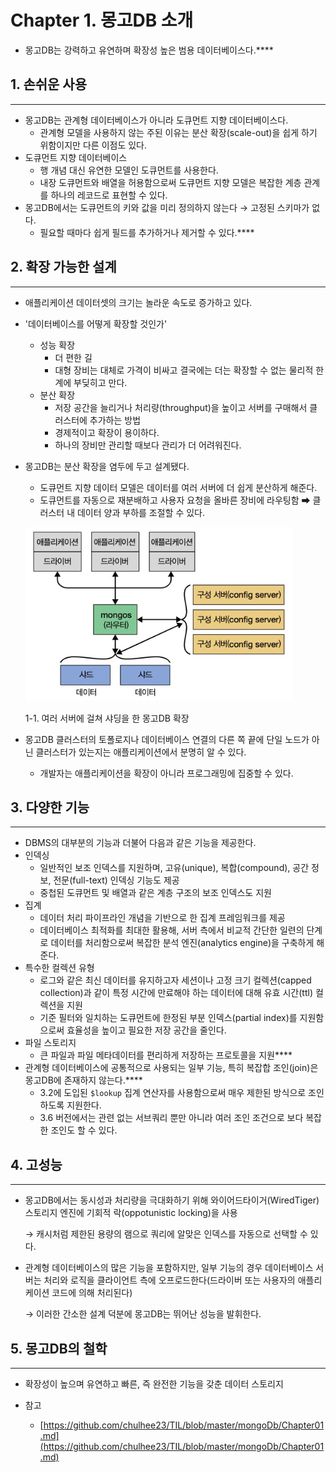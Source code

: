 # Chapter 1. 몽고DB 소개

- 몽고DB는 강력하고 유연하며 확장성 높은 범용 데이터베이스다.****

## 1. 손쉬운 사용

---

- 몽고DB는 관계형 데이터베이스가 아니라 도큐먼트 지향 데이터베이스다.
    - 관계형 모델을 사용하지 않는 주된 이유는 분산 확장(scale-out)을 쉽게 하기 위함이지만 다른 이점도 있다.
- 도큐먼트 지향 데이터베이스
    - 행 개념 대신 유연한 모델인 도큐먼트를 사용한다.
    - 내장 도큐먼트와 배열을 허용함으로써 도큐먼트 지향 모델은 복잡한 계층 관계를 하나의 레코드로 표현할 수 있다.
- 몽고DB에서는 도큐먼트의 키와 값을 미리 정의하지 않는다 → 고정된 스키마가 없다.
    - 필요할 때마다 쉽게 필드를 추가하거나 제거할 수 있다.****

## 2. 확장 가능한 설계

---

- 애플리케이션 데이터셋의 크기는 놀라운 속도로 증가하고 있다.
- '데이터베이스를 어떻게 확장할 것인가'
    - 성능 확장
        - 더 편한 길
        - 대형 장비는 대체로 가격이 비싸고 결국에는 더는 확장할 수 없는 물리적 한계에 부딪히고 만다.
    - 분산 확장
        - 저장 공간을 늘리거나 처리량(throughput)을 높이고 서버를 구매해서 클러스터에 추가하는 방법
        - 경제적이고 확장이 용이하다.
        - 하나의 장비만 관리할 때보다 관리가 더 어려워진다.
- 몽고DB는 분산 확장을 염두에 두고 설계됐다.
    - 도큐먼트 지향 데이터 모델은 데이터를 여러 서버에 더 쉽게 분산하게 해준다.
    - 도큐먼트를 자동으로 재분배하고 사용자 요청을 올바른 장비에 라우팅함 ➡ 클러스터 내 데이터 양과 부하를 조절할 수 있다.
    
    ![1-1. 여러 서버에 걸쳐 샤딩을 한 몽고DB 확장](./image/1/Untitled.png)
    
    1-1. 여러 서버에 걸쳐 샤딩을 한 몽고DB 확장
    
- 몽고DB 클러스터의 토폴로지나 데이터베이스 연결의 다른 쪽 끝에 단일 노드가 아닌 클러스터가 있는지는 애플리케이션에서 분명히 알 수 있다.
    - 개발자는 애플리케이션을 확장이 아니라 프로그래밍에 집중할 수 있다.

## 3. 다양한 기능

---

- DBMS의 대부분의 기능과 더불어 다음과 같은 기능을 제공한다.
- 인덱싱
    - 일반적인 보조 인덱스를 지원하며, 고유(unique), 복합(compound), 공간 정보, 전문(full-text) 인덱싱 기능도 제공
    - 중첩된 도큐먼트 및 배열과 같은 계층 구조의 보조 인덱스도 지원
- 집계
    - 데이터 처리 파이프라인 개념을 기반으로 한 집계 프레임워크를 제공
    - 데이터베이스 최적화를 최대한 활용해, 서버 측에서 비교적 간단한 일련의 단계로 데이터를 처리함으로써 복잡한 분석 엔진(analytics engine)을 구축하게 해준다.
- 특수한 컬렉션 유형
    - 로그와 같은 최신 데이터를 유지하고자 세션이나 고정 크기 컬렉션(capped collection)과 같이 특정 시간에 만료해야 하는 데이터에 대해 유효 시간(ttl) 컬렉션을 지원
    - 기준 필터와 일치하는 도큐먼트에 한정된 부분 인덱스(partial index)를 지원함으로써 효율성을 높이고 필요한 저장 공간을 줄인다.
- 파일 스토리지
    - 큰 파일과 파일 메타데이터를 편리하게 저장하는 프로토콜을 지원****
- 관계형 데이터베이스에 공통적으로 사용되는 일부 기능, 특히 복잡합 조인(join)은 몽고DB에 존재하지 않는다.****
    - 3.2에 도입된 `$lookup` 집계 연산자를 사용함으로써 매우 제한된 방식으로 조인하도록 지원한다.
    - 3.6 버전에서는 관련 없는 서브쿼리 뿐만 아니라 여러 조인 조건으로 보다 복잡한 조인도 할 수 있다.

## 4. 고성능

---

- 몽고DB에서는 동시성과 처리량을 극대화하기 위해 와이어드타이거(WiredTiger) 스토리지 엔진에 기회적 락(oppotunistic locking)을 사용
    
    → 캐시처럼 제한된 용량의 램으로 쿼리에 알맞은 인덱스를 자동으로 선택할 수 있다.
    

- 관계형 데이터베이스의 많은 기능을 포함하지만, 일부 기능의 경우 데이터베이스 서버는 처리와 로직을 클라이언트 측에 오프로드한다(드라이버 또는 사용자의 애플리케이션 코드에 의해 처리된다)
    
    → 이러한 간소한 설계 덕분에 몽고DB는 뛰어난 성능을 발휘한다.
    

## 5. 몽고DB의 철학

---

- 확장성이 높으며 유연하고 빠른, 즉 완전한 기능을 갖춘 데이터 스토리지

- 참고
    - [https://github.com/chulhee23/TIL/blob/master/mongoDb/Chapter01.md](https://github.com/chulhee23/TIL/blob/master/mongoDb/Chapter01.md)
